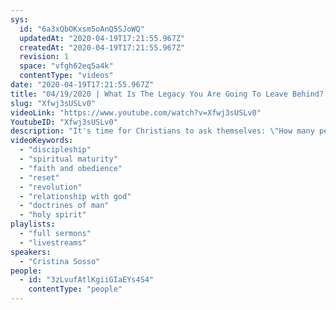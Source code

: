 ```yaml
---
sys:
  id: "6a3xQbOKxsm5oAnQ5SJoWQ"
  updatedAt: "2020-04-19T17:21:55.967Z"
  createdAt: "2020-04-19T17:21:55.967Z"
  revision: 1
  space: "vfgh62eq5a4k"
  contentType: "videos"
date: "2020-04-19T17:21:55.967Z"
title: "04/19/2020 | What Is The Legacy You Are Going To Leave Behind? (Pastor Cristina Sosso)"
slug: "Xfwj3sUSLv0"
videoLink: "https://www.youtube.com/watch?v=Xfwj3sUSLv0"
YoutubeID: "Xfwj3sUSLv0"
description: "It's time for Christians to ask themselves: \"How many people were inspired by the way I lived?\" and \"How many people have been impacted by my teachings?\". The Body of Christ needs to mature in our relationship with God, and His workings must be evident in our lives. This sermon was delivered by Pastor Cris Sosso at Freedom Fellowship Church International on April 19, 2020."
videoKeywords:
  - "discipleship"
  - "spiritual maturity"
  - "faith and obedience"
  - "reset"
  - "revolution"
  - "relationship with god"
  - "doctrines of man"
  - "holy spirit"
playlists:
  - "full sermons"
  - "livestreams"
speakers:
  - "Cristina Sosso"
people:
  - id: "3zLvufAtlKgiiGIaEYs4S4"
    contentType: "people"
---
```

